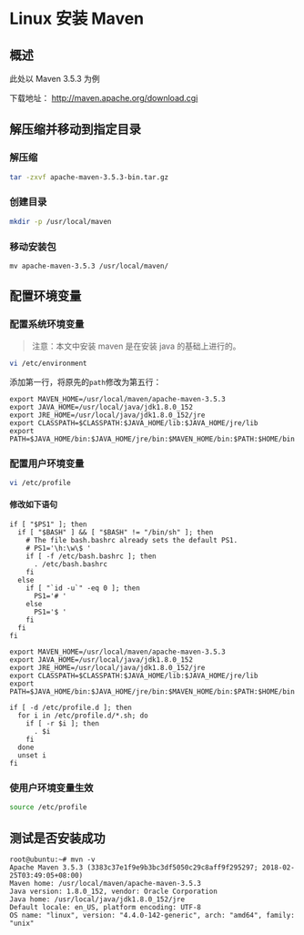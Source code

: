 # Linux 安装 Maven

## 概述
此处以 Maven 3.5.3 为例

下载地址：
<http://maven.apache.org/download.cgi>

## 解压缩并移动到指定目录

### 解压缩
```sh
tar -zxvf apache-maven-3.5.3-bin.tar.gz
```

### 创建目录
```sh
mkdir -p /usr/local/maven
```
### 移动安装包
```
mv apache-maven-3.5.3 /usr/local/maven/
```

## 配置环境变量

### 配置系统环境变量
> 注意：本文中安装 maven 是在安装 java 的基础上进行的。

```sh
vi /etc/environment
```

添加第一行，将原先的`path`修改为第五行：
```{1,5}
export MAVEN_HOME=/usr/local/maven/apache-maven-3.5.3
export JAVA_HOME=/usr/local/java/jdk1.8.0_152
export JRE_HOME=/usr/local/java/jdk1.8.0_152/jre
export CLASSPATH=$CLASSPATH:$JAVA_HOME/lib:$JAVA_HOME/jre/lib
export PATH=$JAVA_HOME/bin:$JAVA_HOME/jre/bin:$MAVEN_HOME/bin:$PATH:$HOME/bin
```

### 配置用户环境变量
```sh
vi /etc/profile
```

#### 修改如下语句
```{17,18,19,20,21}
if [ "$PS1" ]; then
  if [ "$BASH" ] && [ "$BASH" != "/bin/sh" ]; then
    # The file bash.bashrc already sets the default PS1.
    # PS1='\h:\w\$ '
    if [ -f /etc/bash.bashrc ]; then
      . /etc/bash.bashrc
    fi
  else
    if [ "`id -u`" -eq 0 ]; then
      PS1='# '
    else
      PS1='$ '
    fi
  fi
fi

export MAVEN_HOME=/usr/local/maven/apache-maven-3.5.3
export JAVA_HOME=/usr/local/java/jdk1.8.0_152
export JRE_HOME=/usr/local/java/jdk1.8.0_152/jre
export CLASSPATH=$CLASSPATH:$JAVA_HOME/lib:$JAVA_HOME/jre/lib
export PATH=$JAVA_HOME/bin:$JAVA_HOME/jre/bin:$MAVEN_HOME/bin:$PATH:$HOME/bin

if [ -d /etc/profile.d ]; then
  for i in /etc/profile.d/*.sh; do
    if [ -r $i ]; then
      . $i
    fi
  done
  unset i
fi
```

### 使用户环境变量生效

```sh
source /etc/profile
```

## 测试是否安装成功

```
root@ubuntu:~# mvn -v
Apache Maven 3.5.3 (3383c37e1f9e9b3bc3df5050c29c8aff9f295297; 2018-02-25T03:49:05+08:00)
Maven home: /usr/local/maven/apache-maven-3.5.3
Java version: 1.8.0_152, vendor: Oracle Corporation
Java home: /usr/local/java/jdk1.8.0_152/jre
Default locale: en_US, platform encoding: UTF-8
OS name: "linux", version: "4.4.0-142-generic", arch: "amd64", family: "unix"
```